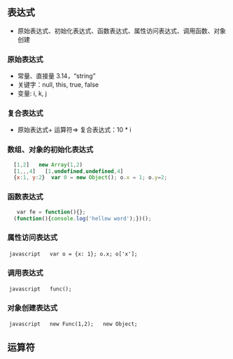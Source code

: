 ## 表达式
 - 原始表达式、初始化表达式、函数表达式、属性访问表达式、调用函数、对象创建

### 原始表达式
 - 常量、直接量 3.14，“string”
 - 关键字：null, this, true, false 
 - 变量: i, k, j
 
### 复合表达式
 - 原始表达式+ 运算符=> 复合表达式：10 * i

### 数组、对象的初始化表达式

  ```javascript
    [1,2]   new Array(1,2)
    [1,,,4]   [1,undefined,undefined,4]
    {x:1, y:2}  var 0 = new Object(); o.x = 1; o.y=2;
  ```
  
### 函数表达式

  ```javascript
    var fe = function(){};
    (function(){console.log('hellow word');})();
  ```
  
### 属性访问表达式

  ```javascript
   var o = {x: 1};
   o.x;
   o['x'];
  ```
  
### 调用表达式

  ```javascript
   func();
  ```
  
### 对象创建表达式

  ```javascript
   new Func(1,2);
   new Object;
  ```

## 运算符   


